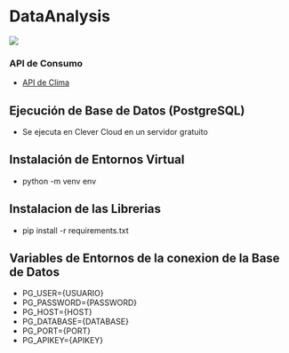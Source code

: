# DataAnalysis

![](https://encrypted-tbn0.gstatic.com/images?q=tbn:ANd9GcRd7luutVWvhXtJ6t6bRxKeueNQA4Mc_gTmJ4wmiqx_ww&s)
### API de Consumo

- [API de Clima](https://api.openweathermap.org "API de Clima OpenWeather")

## Ejecución de Base de Datos (PostgreSQL)
- Se ejecuta en Clever Cloud en un servidor gratuito

## Instalación de Entornos Virtual 
- python -m venv env 

## Instalacion de las Librerias 
- pip install -r requirements.txt


## Variables de Entornos de la conexion de la Base de Datos 
- PG_USER={USUARIO}
- PG_PASSWORD={PASSWORD}
- PG_HOST={HOST}
- PG_DATABASE={DATABASE}
- PG_PORT={PORT}
- PG_APIKEY={APIKEY}

